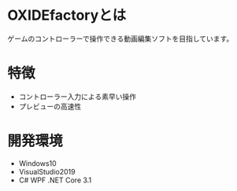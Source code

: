 # OXIDEfactoryとは
ゲームのコントローラーで操作できる動画編集ソフトを目指しています。

# 特徴
* コントローラー入力による素早い操作
* プレビューの高速性

# 開発環境
* Windows10
* VisualStudio2019
* C# WPF .NET Core 3.1
